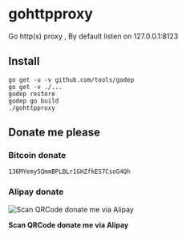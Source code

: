 # gohttpproxy

Go http(s) proxy , By default listen on 127.0.0.1:8123

## Install


```
go get -u -v github.com/tools/godep
go get -v ./...
godep restore
godep go build
./gohttpproxy
```
## Donate me please

### Bitcoin donate

```
136MYemy5QmmBPLBLr1GHZfkES7CsoG4Qh
```
### Alipay donate
![Scan QRCode donate me via Alipay](https://www.netroby.com/assets/images/alipayme.jpg)

**Scan QRCode donate me via Alipay**

